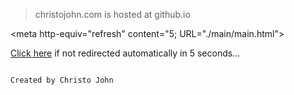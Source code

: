 > christojohn.com is hosted at github.io

<meta http-equiv="refresh" content="5; URL="./main/main.html">

[Click here](bit.ly/christo-john) if not redirected automatically in 5 seconds...

```

Created by Christo John

```

